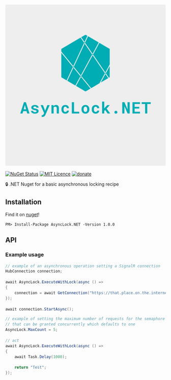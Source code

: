 ![logo](https://github.com/Jac21/AsyncLock.NET/blob/master/media/logo.png?raw=true)

[![NuGet Status](http://img.shields.io/nuget/v/AsyncLock.NET.svg?style=flat)](https://www.nuget.org/packages/AsyncLock.NET/)
[![MIT Licence](https://badges.frapsoft.com/os/mit/mit.svg?v=103)](https://opensource.org/licenses/mit-license.php)
[![donate](https://img.shields.io/badge/%24-Buy%20me%20a%20coffee-ff69b4.svg?style=flat)](https://www.buymeacoffee.com/jac21) 

🔒 .NET Nuget for a basic asynchronous locking recipe

## Installation

Find it on [nuget](https://www.nuget.org/packages/AsyncLock.NET/)!

```
PM> Install-Package AsyncLock.NET -Version 1.0.0
```

## API 

### Example usage

```csharp
// example of an asynchronous operation setting a SignalR connection
HubConnection connection;

await AsyncLock.ExecuteWithLock(async () =>
{
    connection = await GetConnection("https://that.place.on.the.internet/hub");
});

await connection.StartAsync();
```

```csharp
// example of setting the maximum number of requests for the semaphore 
// that can be granted concurrently which defaults to one
AsyncLock.MaxCount = 5;

// act
await AsyncLock.ExecuteWithLock(async () =>
{
    await Task.Delay(1000);

    return "Test";
});
```
